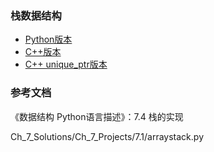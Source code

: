 ### 栈数据结构

- [Python版本](python)
- [C++版本](cxx)
- [C++ unique_ptr版本](cxx-unique-ptr)

### 参考文档

《数据结构 Python语言描述》：7.4 栈的实现

Ch_7_Solutions/Ch_7_Projects/7.1/arraystack.py
